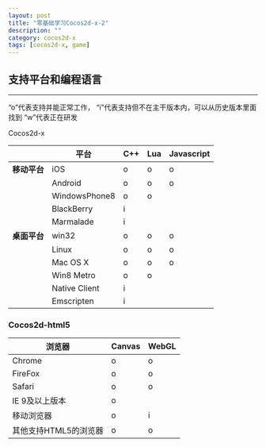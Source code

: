 ```yaml
---
layout: post
title: "零基础学习Cocos2d-x-2"
description: ""
category: cocos2d-x
tags: [cocos2d-x, game]
---
```



## 支持平台和编程语言
---

“o”代表支持并能正常工作， “i”代表支持但不在主干版本内，可以从历史版本里面找到 
“w”代表正在研发

Cocos2d-x

<table>
<thead>
<tr>
<th></th>
<th>平台</th>
<th>C++</th>
<th>Lua</th>
<th>Javascript</th>
</tr>
</thead>
<tbody>
<tr>
<td><strong>移动平台</strong></td>
<td>iOS</td>
<td>o</td>
<td>o</td>
<td>o</td>
</tr>
<tr>
<td></td>
<td>Android</td>
<td>o</td>
<td>o</td>
<td>o</td>
</tr>
<tr>
<td></td>
<td>WindowsPhone8</td>
<td>o</td>
<td>o</td>
<td></td>
</tr>
<tr>
<td></td>
<td>BlackBerry</td>
<td>i</td>
<td></td>
<td></td>
</tr>
<tr>
<td></td>
<td>Marmalade</td>
<td>i</td>
<td></td>
<td></td>
</tr>
<tr>
<td><strong>桌面平台</strong></td>
<td>win32</td>
<td>o</td>
<td>o</td>
<td>o</td>
</tr>
<tr>
<td></td>
<td>Linux</td>
<td>o</td>
<td>o</td>
<td>o</td>
</tr>
<tr>
<td></td>
<td>Mac OS X</td>
<td>o</td>
<td>o</td>
<td>o</td>
</tr>
<tr>
<td></td>
<td>Win8 Metro</td>
<td>o</td>
<td>o</td>
<td></td>
</tr>
<tr>
<td></td>
<td>Native Client</td>
<td>i</td>
<td></td>
<td></td>
</tr>
<tr>
<td></td>
<td>Emscripten</td>
<td>i</td>
<td></td>
<td></td>
</tr>
</tbody>
</table>
<h3>Cocos2d-html5</h3>
<table>
<thead>
<tr>
<th>浏览器</th>
<th>Canvas</th>
<th>WebGL</th>
</tr>
</thead>
<tbody>
<tr>
<td>Chrome</td>
<td>o</td>
<td>o</td>
</tr>
<tr>
<td>FireFox</td>
<td>o</td>
<td>o</td>
</tr>
<tr>
<td>Safari</td>
<td>o</td>
<td>o</td>
</tr>
<tr>
<td>IE 9及以上版本</td>
<td>o</td>
</tr>
<tr>
<td>移动浏览器</td>
<td>o</td>
<td>i</td>
</tr>
<tr>
<td>其他支持HTML5的浏览器</td>
<td>o</td>
<td>o</td>
</tr>
</tbody>
</table>	
